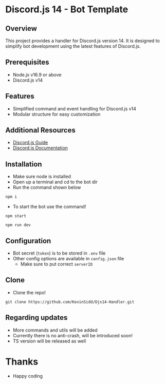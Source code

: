# Discord.js 14 - Bot Template

## Overview
This project provides a handler for Discord.js version 14. It is designed to simplify bot development using the latest features of Discord.js.

## Prerequisites
- Node.js v16.9 or above
- Discord.js v14

## Features
- Simplified command and event handling for Discord.js v14
- Modular structure for easy customization

## Additional Resources
- [Discord.js Guide](https://discordjs.guide/#before-you-begin)
- [Discord.js Documentation](https://discord.js.org/docs/packages/discord.js/main)

## Installation
- Make sure node is installed
- Open up a terminal and cd to the bot dir
- Run the command shown below
```bash
npm i
```

- To start the bot use the command!
```
npm start
```
```
npm run dev
```

## Configuration
- Bot secret (`token`) is to be stored in `.env` file
- Other config options are available in `config.json` file
  - Make sure to put correct `serverID`

## Clone
- Clone the repo!
```
git clone https://github.com/KevinSidd/Djs14-Handler.git
```

## Regarding updates
- More commands and utils will be added
- Currently there is no anti-crash, will be introduced soon!
- TS version will be released as well

# Thanks
- Happy coding
